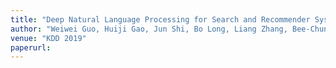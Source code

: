 ```yaml
---
title: "Deep Natural Language Processing for Search and Recommender Systems"
author: "Weiwei Guo, Huiji Gao, Jun Shi, Bo Long, Liang Zhang, Bee-Chung Chen, Deepak Agarwal"
venue: "KDD 2019"
paperurl: 
---
```



